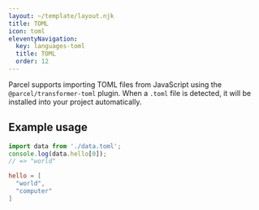 ```yaml
---
layout: ~/template/layout.njk
title: TOML
icon: toml
eleventyNavigation:
  key: languages-toml
  title: TOML
  order: 12
---
```


Parcel supports importing TOML files from JavaScript using the `@parcel/transformer-toml` plugin. When a `.toml` file is detected, it will be installed into your project automatically.

## Example usage

<sample>
<sample-file name="app.js">

```js
import data from './data.toml';
console.log(data.hello[0]);
// => "world"
```

</sample-file>
<sample-file name="data.toml">

```toml
hello = [
  "world",
  "computer"
]
```

</sample-file>
</sample>

